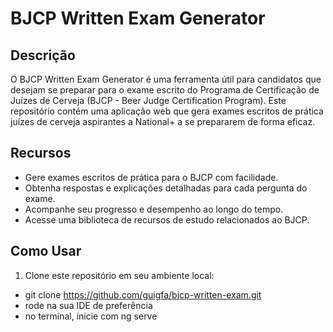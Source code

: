 # BJCP Written Exam Generator

## Descrição
O BJCP Written Exam Generator é uma ferramenta útil para candidatos que desejam se preparar para o exame escrito do Programa de Certificação de Juízes de Cerveja (BJCP - Beer Judge Certification Program). Este repositório contém uma aplicação web que gera exames escritos de prática juízes de cerveja aspirantes a National+ a se prepararem de forma eficaz.

## Recursos
- Gere exames escritos de prática para o BJCP com facilidade.
- Obtenha respostas e explicações detalhadas para cada pergunta do exame.
- Acompanhe seu progresso e desempenho ao longo do tempo.
- Acesse uma biblioteca de recursos de estudo relacionados ao BJCP.

## Como Usar
1. Clone este repositório em seu ambiente local:

- git clone https://github.com/guigfa/bjcp-written-exam.git
- rode na sua IDE de preferência
- no terminal, inicie com ng serve